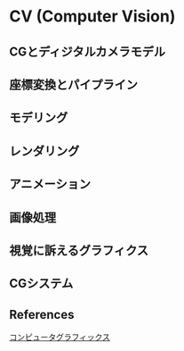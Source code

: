 # CV (Computer Vision)

## CGとディジタルカメラモデル

## 座標変換とパイプライン

## モデリング

## レンダリング

<!-- TODO: レイトレーシング -->

<!-- TODO: パストレーシング -->

## アニメーション

## 画像処理

## 視覚に訴えるグラフィクス

## CGシステム

## References

[コンピュータグラフィックス](https://amzn.to/3xirgU8)
